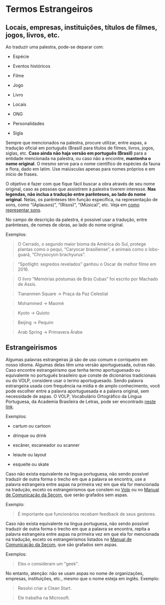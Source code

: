 # Termos Estrangeiros

## Locais, empresas, instituições, títulos de filmes, jogos, livros, etc.
 
Ao traduzir uma palestra, pode-se deparar com:

- Espécie

- Eventos históricos

- Filme

- Jogo

- Livro

- Locais

- ONG

- Personalidades

- Sigla

Sempre que mencionados na palestra, procure utilizar, entre aspas, a tradução oficial em português (Brasil) para títulos de filmes, livros, jogos, siglas, etc. **Caso ainda não haja versão em português (Brasil)** para a entidade mencionada na palestra, ou caso não a encontre, **mantenha o nome original**. O mesmo serve para o nome científico de espécies da fauna e flora, dado em latim. Use maiúsculas apenas para nomes próprios e em início de frases.

O objetivo é fazer com que fique fácil buscar a obra através de seu nome original, caso as pessoas que assistirem à palestra tiverem interesse. **Nas legendas, não inclua a tradução entre parênteses, ao lado do nome original**. Nelas, os parênteses têm função específica, na representação de sons, como “(Aplausos)”, “(Risos)”, “(Música)”, etc. Veja em [como representar sons][te1].

No campo de descrição da palestra, é possível usar a tradução, entre parênteses, de nomes de obras, ao lado do nome original.

Exemplos:

> O Cerrado, o segundo maior bioma da América do Sul, protege plantas como o pequi, “Caryocar brasiliense”, e animais como o lobo-guará, “Chrysocyon brachyurus”.

> “Spotlight: segredos revelados” ganhou o Oscar de melhor filme em 2016.

> O livro “Memórias póstumas de Brás Cubas” foi escrito por Machado de Assis.

> Tiananmen Square -> Praça da Paz Celestial

> Mohammed -> Maomé

> Kyoto → Quioto

> Beijing → Pequim

> Arab Spring → Primavera Árabe

## Estrangeirismos

Algumas palavras estrangeiras já são de uso comum e corriqueiro em nosso idioma. Algumas delas têm uma versão aportuguesada, outras não. Caso encontre estrangeirismo que tenha termo aportuguesado ou equivalente no português brasileiro que conste de dicionários tradicionais ou do VOLP, considere usar o termo aportuguesado. Sendo palavra estrangeira usada com frequência na mídia e de amplo conhecimento, você pode escolher entre a palavra aportuguesada e a palavra original, sem necessidade de aspas. O VOLP, Vocabulário Ortográfico da Língua Portuguesa, da Academia Brasileira de Letras, pode ser encontrado [neste link][te2]. 

Exemplos:

- cartum ou cartoon

- drinque ou drink

- escâner, escaneador ou scanner

- leiaute ou layout

- esqueite ou skate

Caso não exista equivalente na língua portuguesa, não sendo possível traduzir de outra forma o trecho em que a palavra se encontra, use a palavra estrangeira entre aspas na primeira vez em que ela for mencionada na tradução, exceto os estrangeirismos que constem no [Volp][te2] ou no [Manual de Comunicação da Secom][te3], que serão grafados sem aspas.

Exemplo:

> É importante que funcionários recebam feedback de seus gestores.

Caso não exista equivalente na língua portuguesa, não sendo possível traduzir de outra forma o trecho em que a palavra se encontra, repita a palavra estrangeira entre aspas na primeira vez em que ela for mencionada na tradução, exceto os estrangeirismos listados no [Manual de Comunicação da Secom][te3], que são grafados sem aspas. 

Exemplos:

> Eles o consideram um "geek".

No entanto, atenção: não se usam aspas no nome de organizações, empresas, instituições, etc., mesmo que o nome esteja em inglês. Exemplo:

> Resolvi criar a Clean Start.

> Ele trabalha na Microsoft.

[te1]: index.md
[te2]: http://www.academia.org.br/abl/cgi/cgilua.exe/sys/start.htm?sid=2
[te3]: http://www12.senado.gov.br/manualdecomunicacao/redacao-e-estilo/estilo/estrangeirismos-grafados-sem-italico
